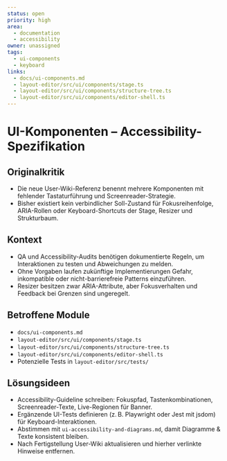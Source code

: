 ```yaml
---
status: open
priority: high
area:
  - documentation
  - accessibility
owner: unassigned
tags:
  - ui-components
  - keyboard
links:
  - docs/ui-components.md
  - layout-editor/src/ui/components/stage.ts
  - layout-editor/src/ui/components/structure-tree.ts
  - layout-editor/src/ui/components/editor-shell.ts
---
```


# UI-Komponenten – Accessibility-Spezifikation

## Originalkritik
- Die neue User-Wiki-Referenz benennt mehrere Komponenten mit fehlender Tastaturführung und Screenreader-Strategie.
- Bisher existiert kein verbindlicher Soll-Zustand für Fokusreihenfolge, ARIA-Rollen oder Keyboard-Shortcuts der Stage, Resizer und Strukturbaum.

## Kontext
- QA und Accessibility-Audits benötigen dokumentierte Regeln, um Interaktionen zu testen und Abweichungen zu melden.
- Ohne Vorgaben laufen zukünftige Implementierungen Gefahr, inkompatible oder nicht-barrierefreie Patterns einzuführen.
- Resizer besitzen zwar ARIA-Attribute, aber Fokusverhalten und Feedback bei Grenzen sind ungeregelt.

## Betroffene Module
- `docs/ui-components.md`
- `layout-editor/src/ui/components/stage.ts`
- `layout-editor/src/ui/components/structure-tree.ts`
- `layout-editor/src/ui/components/editor-shell.ts`
- Potenzielle Tests in `layout-editor/src/tests/`

## Lösungsideen
- Accessibility-Guideline schreiben: Fokuspfad, Tastenkombinationen, Screenreader-Texte, Live-Regionen für Banner.
- Ergänzende UI-Tests definieren (z. B. Playwright oder Jest mit jsdom) für Keyboard-Interaktionen.
- Abstimmen mit `ui-accessibility-and-diagrams.md`, damit Diagramme & Texte konsistent bleiben.
- Nach Fertigstellung User-Wiki aktualisieren und hierher verlinkte Hinweise entfernen.
